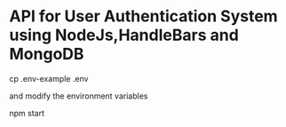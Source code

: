 # API for User Authentication System using NodeJs,HandleBars and MongoDB

cp .env-example .env

and modify the environment variables

npm start
